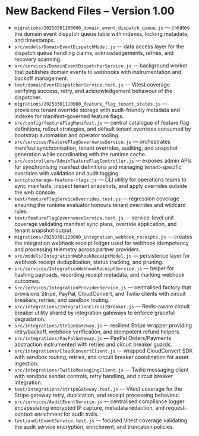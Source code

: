 # New Backend Files – Version 1.00

- `migrations/20250301100000_domain_event_dispatch_queue.js` — creates the domain event dispatch queue table with indexes, locking metadata, and timestamps.
- `src/models/DomainEventDispatchModel.js` — data access layer for the dispatch queue handling claims, acknowledgements, retries, and recovery scanning.
- `src/services/DomainEventDispatcherService.js` — background worker that publishes domain events to webhooks with instrumentation and backoff management.
- `test/domainEventDispatcherService.test.js` — Vitest coverage verifying success, retry, and acknowledgement behaviour of the dispatcher.
- `migrations/20250301110000_feature_flag_tenant_states.js` — provisions tenant override storage with audit-friendly metadata and indexes for manifest-governed feature flags.
- `src/config/featureFlagManifest.js` — central catalogue of feature flag definitions, rollout strategies, and default tenant overrides consumed by bootstrap automation and operator tooling.
- `src/services/FeatureFlagGovernanceService.js` — orchestrates manifest synchronisation, tenant overrides, auditing, and snapshot generation while coordinating with the runtime cache.
- `src/controllers/AdminFeatureFlagController.js` — exposes admin APIs for synchronising manifest definitions and managing tenant-specific overrides with validation and audit logging.
- `scripts/manage-feature-flags.js` — CLI utility for operations teams to sync manifests, inspect tenant snapshots, and apply overrides outside the web console.
- `test/featureFlagServiceOverrides.test.js` — regression coverage ensuring the runtime evaluator honours tenant overrides and wildcard rules.
- `test/featureFlagGovernanceService.test.js` — service-level unit coverage validating manifest sync plans, override application, and tenant snapshot output.
- `migrations/20250301120000_integration_webhook_receipts.js` — creates the integration webhook receipt ledger used for webhook idempotency and processing telemetry across partner providers.
- `src/models/IntegrationWebhookReceiptModel.js` — persistence layer for webhook receipt deduplication, status tracking, and pruning.
- `src/services/IntegrationWebhookReceiptService.js` — helper for hashing payloads, recording receipt metadata, and marking webhook outcomes.
- `src/services/IntegrationProviderService.js` — centralised factory that provisions Stripe, PayPal, CloudConvert, and Twilio clients with circuit breakers, retries, and sandbox routing.
- `src/integrations/IntegrationCircuitBreaker.js` — Redis-aware circuit breaker utility shared by integration gateways to enforce graceful degradation.
- `src/integrations/StripeGateway.js` — resilient Stripe wrapper providing retry/backoff, webhook verification, and idempotent refund helpers.
- `src/integrations/PayPalGateway.js` — PayPal Orders/Payments abstraction instrumented with retries and circuit breaker guards.
- `src/integrations/CloudConvertClient.js` — wrapped CloudConvert SDK with sandbox routing, retries, and circuit breaker coordination for asset ingestion.
- `src/integrations/TwilioMessagingClient.js` — Twilio messaging client with sandbox sender controls, retry handling, and circuit breaker integration.
- `test/integrations/stripeGateway.test.js` — Vitest coverage for the Stripe gateway retry, duplication, and receipt processing behaviour.
- `src/services/AuditEventService.js` — centralised compliance logger encapsulating encrypted IP capture, metadata redaction, and request-context enrichment for audit trails.
- `test/auditEventService.test.js` — focused Vitest coverage validating the audit service encryption, enrichment, and truncation policies.
